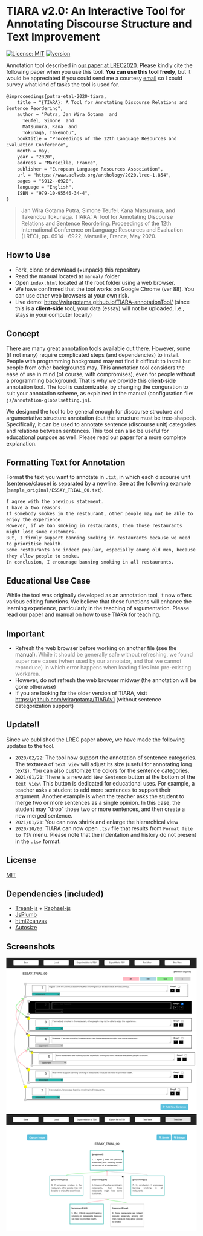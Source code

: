 # TIARA v2.0: An Interactive Tool for Annotating Discourse Structure and Text Improvement

[![License: MIT](https://img.shields.io/badge/License-MIT-green.svg)](https://opensource.org/licenses/MIT)
[![version](https://img.shields.io/badge/version-2.0-red.svg)](https://semver.org)

Annotation tool described in [our paper at LREC2020](http://www.lrec-conf.org/proceedings/lrec2020/pdf/2020.lrec-1.854.pdf). Please kindly cite the following paper when you use this tool. **You can use this tool freely**, but it would be appreciated if you could send me a courtesy [email](https://wiragotama.github.io) so I could survey what kind of tasks the tool is used for. 


```
@inproceedings{putra-etal-2020-tiara,
    title = "{TIARA}: A Tool for Annotating Discourse Relations and Sentence Reordering",
    author = "Putra, Jan Wira Gotama  and
      Teufel, Simone  and
      Matsumura, Kana  and
      Tokunaga, Takenobu",
    booktitle = "Proceedings of The 12th Language Resources and Evaluation Conference",
    month = may,
    year = "2020",
    address = "Marseille, France",
    publisher = "European Language Resources Association",
    url = "https://www.aclweb.org/anthology/2020.lrec-1.854",
    pages = "6912--6920",
    language = "English",
    ISBN = "979-10-95546-34-4",
}
```

>Jan Wira Gotama Putra, Simone Teufel, Kana Matsumura, and Takenobu Tokunaga. TIARA: A Tool for Annotating Discourse Relations and Sentence Reordering. Proceedings of the 12th International Conference on Language Resources and Evaluation (LREC), pp. 6914--6922, Marseille, France, May 2020.

## How to Use
- Fork, clone or download (+unpack) this repository
- Read the manual located at ```manual/``` folder
- Open ```index.html``` located at the root folder using a web browser.
- We have confirmed that the tool works on Google Chrome (ver 88). You can use other web browsers at your own risk.
- Live demo: <https://wiragotama.github.io/TIARA-annotationTool/> (since this is a **client-side** tool, your data (essay) will not be uploaded, i.e., stays in your computer locally)

## Concept
There are many great annotation tools available out there. However, some (if not many) require complicated steps (and dependencies) to install. People with programming background may not find it difficult to install but people from other backgrounds may. This annotation tool considers the ease of use in mind (of course, with compromises), even for people without a programming background. That is why we provide this **client-side** annotation tool. The tool is customizable, by changing the conguration to suit your annotation scheme, as explained in the manual (configuration file: ```js/annotation-globalsetting.js```). 

We designed the tool to be general enough for discourse structure and argumentative structure annotation (but the structure must be tree-shaped). Specifically, it can be used to annotate sentence (discourse unit) categories and relations between sentences. This tool can also be useful for educational purpose as well. Please read our paper for a more complete explanation. 

## Formatting Text for Annotation
Format the text you want to annotate in ```.txt```, in which each discourse unit (sentence/clause) is separated by a newline. See at the following example (```sample_original/ESSAY_TRIAL_00.txt```).

```
I agree with the previous statement.
I have a two reasons.
If somebody smokes in the restaurant, other people may not be able to enjoy the experience.
However, if we ban smoking in restaurants, then those restaurants might lose some customers.
But, I firmly support banning smoking in restaurants because we need to prioritise health.
Some restaurants are indeed popular, especially among old men, because they allow people to smoke.
In conclusion, I encourage banning smoking in all restaurants.

``` 

## Educational Use Case
While the tool was originally developed as an annotation tool, it now offers various editing functions. We believe that these functions will enhance the learning experience, particularly in the teaching of argumentation. Please read our paper and manual on how to use TIARA for teaching.

## Important
- Refresh the web browser before working on another file (see the manual). <span style="color:gray"> While it should be generally safe without refreshing, we found super rare cases (when used by our annotator, and that we cannot reproduce) in which error happens when loading files into pre-existing workarea. </span>
- However, do not refresh the web browser midway (the annotation will be gone otherwise)
- If you are looking for the older version of TIARA, visit <https://github.com/wiragotama/TIARAv1> (without sentence categorization support)

## Update!!
Since we published the LREC paper above, we have made the following updates to the tool.

- ```2020/02/22```: The tool now support the annotation of sentence categories. The textarea of ```text view``` will adjust its size (useful for annotating long texts). You can also customize the colors for the sentence categories. 
- ```2021/01/21```: There is a new ```Add New Sentence``` button at the bottom of the ```text view```. This button is dedicated for educational uses. For example, a teacher asks a student to add more sentences to support their argument. Another example is when the teacher asks the student to merge two or more sentences as a single opinion. In this case, the student may "drop" those two or more sentences, and then create a new merged sentence. 
- ```2021/01/21```: You can now shrink and enlarge the hierarchical view
- ```2020/10/03```: TIARA can now open ```.tsv``` file that results from ```Format file to TSV``` menu. Please note that the indentation and history do not present in the ```.tsv``` format.

## License 
[MIT](https://opensource.org/licenses/MIT)

## Dependencies (included)
- [Treant-js](https://github.com/fperucic/treant-js) + [Raphael-js](https://dmitrybaranovskiy.github.io/raphael/)
- [JsPlumb](https://github.com/jsplumb/jsplumb)
- [html2canvas](https://github.com/niklasvh/html2canvas)
- [Autosize](https://github.com/jackmoore/autosize)

## Screenshots
![](img/SS1.png)
![](img/SS2.png)